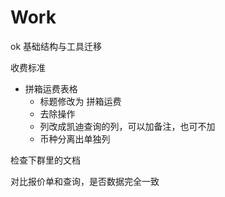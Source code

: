 # Work

ok 基础结构与工具迁移

收费标准 
* 拼箱运费表格
  * 标题修改为 拼箱运费
  * 去除操作
  * 列改成凯迪查询的列，可以加备注，也可不加
  * 币种分离出单独列


检查下群里的文档

对比报价单和查询，是否数据完全一致